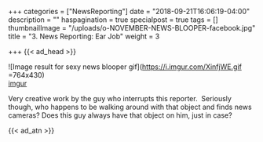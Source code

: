 +++
categories = ["NewsReporting"]
date = "2018-09-21T16:06:19-04:00"
description = ""
haspagination = true
specialpost = true
tags = []
thumbnailImage = "/uploads/o-NOVEMBER-NEWS-BLOOPER-facebook.jpg"
title = "3. News Reporting: Ear Job"
weight = 3

+++
{{< ad_head >}}

![Image result for sexy news blooper gif](https://i.imgur.com/XinfjWE.gif =764x430)  
[imgur](https://imgur.com/gallery/2oKVL)  

Very creative work by the guy who interrupts this reporter.  Seriously though, who happens to be walking around with that object and finds news cameras? Does this guy always have that object on him, just in case?

{{< ad_atn >}}
